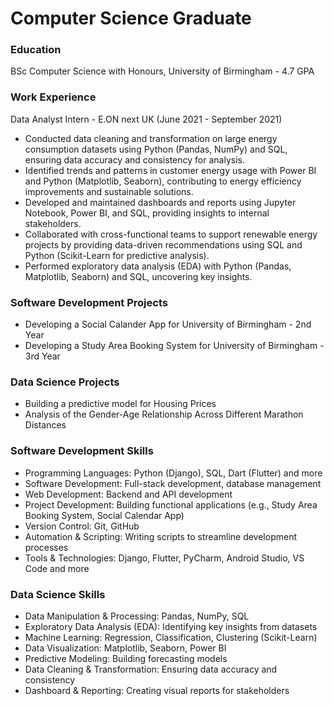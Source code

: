 # Computer Science Graduate

### Education
BSc Computer Science with Honours, University of Birmingham - 4.7 GPA

### Work Experience
Data Analyst Intern - E.ON next UK (June 2021 - September 2021)
- Conducted data cleaning and transformation on large energy consumption datasets using Python (Pandas, NumPy) and SQL, ensuring data accuracy and consistency for analysis.
- Identified trends and patterns in customer energy usage with Power BI and Python (Matplotlib, Seaborn), contributing to energy efficiency improvements and sustainable solutions.
- Developed and maintained dashboards and reports using Jupyter Notebook, Power BI, and SQL, providing insights to internal stakeholders.
- Collaborated with cross-functional teams to support renewable energy projects by providing data-driven recommendations using SQL and Python (Scikit-Learn for predictive analysis).
- Performed exploratory data analysis (EDA) with Python (Pandas, Matplotlib, Seaborn) and SQL, uncovering key insights.

### Software Development Projects
- Developing a Social Calander App for University of Birmingham - 2nd Year
- Developing a Study Area Booking System for University of Birmingham - 3rd Year

### Data Science Projects
- Building a predictive model for Housing Prices
- Analysis of the Gender-Age Relationship Across Different Marathon Distances

### Software Development Skills
- Programming Languages: Python (Django), SQL, Dart (Flutter) and more
- Software Development: Full-stack development, database management
- Web Development: Backend and API development
- Project Development: Building functional applications (e.g., Study Area Booking System, Social Calendar App)
- Version Control: Git, GitHub
- Automation & Scripting: Writing scripts to streamline development processes
- Tools & Technologies: Django, Flutter, PyCharm, Android Studio, VS Code and more

### Data Science Skills
- Data Manipulation & Processing: Pandas, NumPy, SQL
- Exploratory Data Analysis (EDA): Identifying key insights from datasets
- Machine Learning: Regression, Classification, Clustering (Scikit-Learn)
- Data Visualization: Matplotlib, Seaborn, Power BI
- Predictive Modeling: Building forecasting models
- Data Cleaning & Transformation: Ensuring data accuracy and consistency
- Dashboard & Reporting: Creating visual reports for stakeholders


